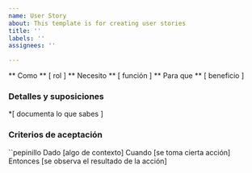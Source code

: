 ```yaml
---
name: User Story
about: This template is for creating user stories
title: ''
labels: ''
assignees: ''

---
```


** Como ** [ rol ]
** Necesito ** [ función ]
** Para que ** [ beneficio ]

### Detalles y suposiciones
*[ documenta lo que sabes ]

### Criterios de aceptación
``pepinillo
Dado [algo de contexto]
Cuando [se toma cierta acción]
Entonces [se observa el resultado de la acción]
```
